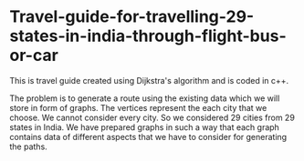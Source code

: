 # Travel-guide-for-travelling-29-states-in-india-through-flight-bus-or-car
This is travel guide created using Dijkstra's algorithm and is coded in c++. 

The problem is to generate a route using the existing data which we will store in form of graphs. The vertices represent the each city that we choose. We cannot consider every city. So we considered 29 cities from 29 states in India. We have prepared graphs in such a way that each graph contains data of different aspects that we have to consider for generating the paths.
